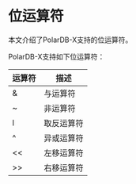 位运算符 
=========================

本文介绍了PolarDB-X支持的位运算符。

PolarDB-X支持如下位运算符：


| 运算符  |  描述   |
|------|-------|
| &   | 与运算符  |
| ~   | 非运算符  |
| l    | 取反运算符 |
| ^   | 异或运算符 |
| << | 左移运算符 |
| >> | 右移运算符 |


